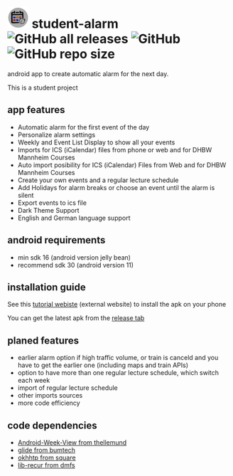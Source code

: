 # _![app_icon](app/src/main/res/mipmap-mdpi/ic_launcher_round.png)_ student-alarm  ![GitHub all releases](https://img.shields.io/github/downloads/Gnuhry/student-alarm/total) ![GitHub](https://img.shields.io/github/license/Gnuhry/student-alarm?color=457855) ![GitHub repo size](https://img.shields.io/github/repo-size/Gnuhry/student-alarm) 
android app to create automatic alarm for the next day.

This is a student project

## app features

- Automatic alarm for the first event of the day
- Personalize alarm settings
- Weekly and Event List Display to show all your events
- Imports for ICS (iCalendar) files from phone or web and for DHBW Mannheim Courses
- Auto import posibility for ICS (iCalendar) Files from Web and for DHBW Mannheim Courses
- Create your own events and a regular lecture schedule
- Add Holidays for alarm breaks or choose an event until the alarm is silent
- Export events to ics file
- Dark Theme Support
- English and German language support

## android requirements
- min sdk 16 (android version jelly bean)
- recommend sdk 30 (android version 11)

## installation guide
See this [tutorial webiste](https://www.thecustomdroid.com/how-to-install-apk-on-android/) (external website) to install the apk on your phone


You can get the latest apk from the [release tab](https://github.com/Gnuhry/student-alarm/releases)

## planed features

- earlier alarm option if high traffic volume, or train is canceld and you have to get the earlier one (including maps and train APIs)
- option to have more than one regular lecture schedule, which switch each week
- import of regular lecture schedule
- other imports sources
- more code efficiency 

## code dependencies
- [Android-Week-View from thellemund](https://github.com/thellmund/Android-Week-View) 
- [glide from bumtech](https://github.com/bumptech/glide)
- [okhhtp from square](https://github.com/square/okhttp)
- [lib-recur from dmfs](https://github.com/dmfs/lib-recur)

